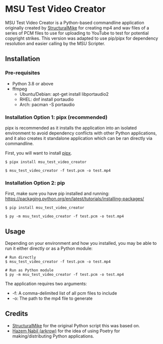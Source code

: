 # MSU Test Video Creator

MSU Test Video Creator is a Python-based commandline application originally created by [StructuralMike](https://github.com/StructuralMike) for creating mp4 and wav files of a series of PCM files to use for uploading to YouTube to test for potential copyright strikes. This version was adapted to use pip/pipx for dependency resolution and easier calling by the MSU Scripter.

## Installation

### Pre-requisites

- Python 3.8 or above
- ffmpeg 
    - Ubuntu/Debian: apt-get install libportaudio2
    - RHEL: dnf install portaudio
    - Arch: pacman -S portaudio

### Installation Option 1: pipx (recommended)

pipx is recommended as it installs the application into an isolated environment to avoid dependency conflicts with other Python applications, and it also creates it standalone application which can be ran directly via commandline.

First, you will want to install [pipx](https://pypa.github.io/pipx/).

```
$ pipx install msu_test_video_creator

$ msu_test_video_creator -f test.pcm -o test.mp4
```

### Installation Option 2: pip

First, make sure you have pip installed and running: https://packaging.python.org/en/latest/tutorials/installing-packages/

```
$ pip install msu_test_video_creator

$ py -m msu_test_video_creator -f test.pcm -o test.mp4
```

## Usage

Depending on your environment and how you installed, you may be able to run it either directly or as a Python module:

```
# Run directly
$ msu_test_video_creator -f test.pcm -o test.mp4

# Run as Python module
$ py -m msu_test_video_creator -f test.pcm -o test.mp4
```

The application requires two arguments:

- -f: A comma-delimited list of all pcm files to include
- -o: The path to the mp4 file to generate


## Credits

- [StructuralMike](https://github.com/StructuralMike) for the original Python script this was based on.
- [Hazem Nabil (arkrow)](https://github.com/arkrow) for the idea of using Poetry for making/distributing Python applications.